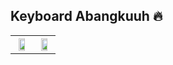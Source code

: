 ## Keyboard Abangkuuh 🔥

<table style="width:100%">
  <tr>
      <th><img style="width:70%" src="https://github-production-user-asset-6210df.s3.amazonaws.com/49424141/300696734-f6ad22ad-e6af-42c3-8260-c9eb25e7c644.jpg?X-Amz-Algorithm=AWS4-HMAC-SHA256&X-Amz-Credential=AKIAVCODYLSA53PQK4ZA/20240130/us-east-1/s3/aws4_request&X-Amz-Date=20240130T060734Z&X-Amz-Expires=300&X-Amz-Signature=c54c4722704316daf5317860d299ff37ceeca5ec7df5792f7d5454cba987ca00&X-Amz-SignedHeaders=host&actor_id=49424141&key_id=0&repo_id=750171490"/></th>
      <th><img style="width:70%" src="https://github-production-user-asset-6210df.s3.amazonaws.com/49424141/300696775-6cb4a3cb-9508-4d06-bbfa-8f5a9722b73e.jpg?X-Amz-Algorithm=AWS4-HMAC-SHA256&X-Amz-Credential=AKIAVCODYLSA53PQK4ZA/20240130/us-east-1/s3/aws4_request&X-Amz-Date=20240130T060848Z&X-Amz-Expires=300&X-Amz-Signature=7a05862a48faf55a5193d3e5804494132244262a6a46dc0e64e91a2040633756&X-Amz-SignedHeaders=host&actor_id=49424141&key_id=0&repo_id=750171490"/></th>
  </tr>
</table>
